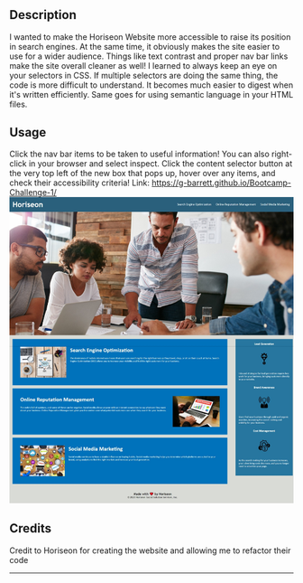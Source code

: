 # <Horiseon Website Code Refactor>

## Description

I wanted to make the Horiseon Website more accessible to raise its position in search engines. At the same time, it obviously makes the site easier to use for a wider audience. Things like text contrast and proper nav bar links make the site overall cleaner as well! I learned to always keep an eye on your selectors in CSS. If multiple selectors are doing the same thing, the code is more difficult to understand. It becomes much easier to digest when it's written efficiently. Same goes for using semantic language in your HTML files.


## Usage

Click the nav bar items to be taken to useful information! You can also right-click in your browser and select inspect. Click the content selector button at the very top left of the new box that pops up, hover over any items, and check their accessibility criteria! 
Link: https://g-barrett.github.io/Bootcamp-Challenge-1/
![alt text](./assets/images/Web%20capture_10-8-2023_16547_g-barrett.github.io.jpeg "Deployed Webpage")

## Credits

Credit to Horiseon for creating the website and allowing me to refactor their code


---